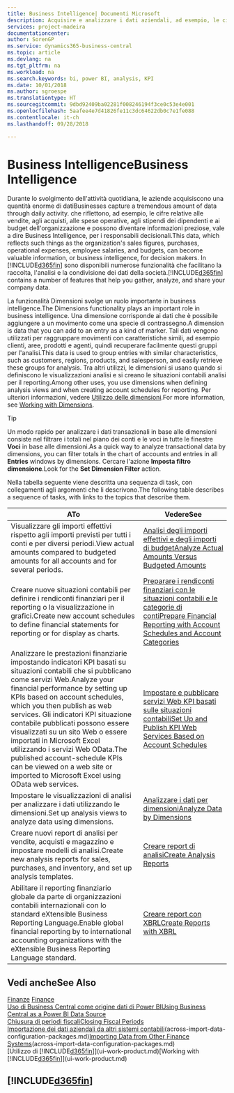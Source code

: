```yaml
---
title: Business Intelligence| Documenti Microsoft
description: Acquisire e analizzare i dati aziendali, ad esempio, le cifre relative alle vendite, agli acquisti, alle spese operative, agli stipendi dei dipendenti e ai budget che possono diventare informazioni preziose, vale a dire Business Intelligence, per prendere le decisioni.
services: project-madeira
documentationcenter: 
author: SorenGP
ms.service: dynamics365-business-central
ms.topic: article
ms.devlang: na
ms.tgt_pltfrm: na
ms.workload: na
ms.search.keywords: bi, power BI, analysis, KPI
ms.date: 10/01/2018
ms.author: sgroespe
ms.translationtype: HT
ms.sourcegitcommit: 9dbd92409ba02281f008246194f3ce0c53e4e001
ms.openlocfilehash: 5aafee4e7d41826fe11c3dc64622db0c7e1fe088
ms.contentlocale: it-ch
ms.lasthandoff: 09/28/2018

---
```

# <a name="business-intelligence"></a><span data-ttu-id="d789f-103">Business Intelligence</span><span class="sxs-lookup"><span data-stu-id="d789f-103">Business Intelligence</span></span>
<span data-ttu-id="d789f-104">Durante lo svolgimento dell'attività quotidiana, le aziende acquisiscono una quantità enorme di dati</span><span class="sxs-lookup"><span data-stu-id="d789f-104">Businesses capture a tremendous amount of data through daily activity.</span></span> <span data-ttu-id="d789f-105">che riflettono, ad esempio, le cifre relative alle vendite, agli acquisti, alle spese operative, agli stipendi dei dipendenti e ai budget dell'organizzazione e possono diventare informazioni preziose, vale a dire Business Intelligence, per i responsabili decisionali.</span><span class="sxs-lookup"><span data-stu-id="d789f-105">This data, which reflects such things as the organization's sales figures, purchases, operational expenses, employee salaries, and budgets, can become valuable information, or business intelligence, for decision makers.</span></span> <span data-ttu-id="d789f-106">In [!INCLUDE[d365fin](includes/d365fin_md.md)] sono disponibili numerose funzionalità che facilitano la raccolta, l'analisi e la condivisione dei dati della società.</span><span class="sxs-lookup"><span data-stu-id="d789f-106">[!INCLUDE[d365fin](includes/d365fin_md.md)] contains a number of features that help you gather, analyze, and share your company data.</span></span>

<span data-ttu-id="d789f-107">La funzionalità Dimensioni svolge un ruolo importante in business intelligence.</span><span class="sxs-lookup"><span data-stu-id="d789f-107">The Dimensions functionality plays an important role in business intelligence.</span></span> <span data-ttu-id="d789f-108">Una dimensione corrisponde ai dati che è possibile aggiungere a un movimento come una specie di contrassegno.</span><span class="sxs-lookup"><span data-stu-id="d789f-108">A dimension is data that you can add to an entry as a kind of marker.</span></span> <span data-ttu-id="d789f-109">Tali dati vengono utilizzati per raggruppare movimenti con caratteristiche simili, ad esempio clienti, aree, prodotti e agenti, quindi recuperare facilmente questi gruppi per l'analisi.</span><span class="sxs-lookup"><span data-stu-id="d789f-109">This data is used to group entries with similar characteristics, such as customers, regions, products, and salesperson, and easily retrieve these groups for analysis.</span></span> <span data-ttu-id="d789f-110">Tra altri utilizzi, le dimensioni si usano quando si definiscono le visualizzazioni analisi e si creano le situazioni contabili analisi per il reporting.</span><span class="sxs-lookup"><span data-stu-id="d789f-110">Among other uses, you use dimensions  when defining analysis views and when creating account schedules for reporting.</span></span> <span data-ttu-id="d789f-111">Per ulteriori informazioni, vedere [Utilizzo delle dimensioni](finance-dimensions.md).</span><span class="sxs-lookup"><span data-stu-id="d789f-111">For more information, see [Working with Dimensions](finance-dimensions.md).</span></span>

> [!TIP]
> <span data-ttu-id="d789f-112">Un modo rapido per analizzare i dati transazionali in base alle dimensioni consiste nel filtrare i totali nel piano dei conti e le voci in tutte le finestre **Voci** in base alle dimensioni.</span><span class="sxs-lookup"><span data-stu-id="d789f-112">As a quick way to analyze transactional data by dimensions, you can filter totals in the chart of accounts and entries in all **Entries** windows by dimensions.</span></span> <span data-ttu-id="d789f-113">Cercare l'azione **Imposta filtro dimensione**.</span><span class="sxs-lookup"><span data-stu-id="d789f-113">Look for the **Set Dimension Filter** action.</span></span>  

<span data-ttu-id="d789f-114">Nella tabella seguente viene descritta una sequenza di task, con collegamenti agli argomenti che li descrivono.</span><span class="sxs-lookup"><span data-stu-id="d789f-114">The following table describes a sequence of tasks, with links to the topics that describe them.</span></span>  

| <span data-ttu-id="d789f-115">A</span><span class="sxs-lookup"><span data-stu-id="d789f-115">To</span></span> | <span data-ttu-id="d789f-116">Vedere</span><span class="sxs-lookup"><span data-stu-id="d789f-116">See</span></span> |
| --- | --- |
|<span data-ttu-id="d789f-117">Visualizzare gli importi effettivi rispetto agli importi previsti per tutti i conti e per diversi periodi.</span><span class="sxs-lookup"><span data-stu-id="d789f-117">View actual amounts compared to budgeted amounts for all accounts and for several periods.</span></span>|[<span data-ttu-id="d789f-118">Analisi degli importi effettivi e degli importi di budget</span><span class="sxs-lookup"><span data-stu-id="d789f-118">Analyze Actual Amounts Versus Budgeted Amounts</span></span>](bi-how-analyze-actual-versus-budget.md)|
|<span data-ttu-id="d789f-119">Creare nuove situazioni contabili per definire i rendiconti finanziari per il reporting o la visualizzazione in grafici.</span><span class="sxs-lookup"><span data-stu-id="d789f-119">Create new account schedules to define financial statements for reporting or for display as charts.</span></span>|[<span data-ttu-id="d789f-120">Preparare i rendiconti finanziari con le situazioni contabili e le categorie di conti</span><span class="sxs-lookup"><span data-stu-id="d789f-120">Prepare Financial Reporting with Account Schedules and Account Categories</span></span>](bi-how-work-account-schedule.md)|
|<span data-ttu-id="d789f-121">Analizzare le prestazioni finanziarie impostando indicatori KPI basati su situazioni contabili che si pubblicano come servizi Web.</span><span class="sxs-lookup"><span data-stu-id="d789f-121">Analyze your financial performance by setting up KPIs based on account schedules, which you then publish as web services.</span></span> <span data-ttu-id="d789f-122">Gli indicatori KPI situazione contabile pubblicati possono essere visualizzati su un sito Web o essere importati in Microsoft Excel utilizzando i servizi Web OData.</span><span class="sxs-lookup"><span data-stu-id="d789f-122">The published account-schedule KPIs can be viewed on a web site or imported to Microsoft Excel using OData web services.</span></span>|[<span data-ttu-id="d789f-123">Impostare e pubblicare servizi Web KPI basati sulle situazioni contabili</span><span class="sxs-lookup"><span data-stu-id="d789f-123">Set Up and Publish KPI Web Services Based on Account Schedules</span></span>](bi-how-to-set-up-and-publish-kpi-web-services-based-on-account-schedules.md)|
|<span data-ttu-id="d789f-124">Impostare le visualizzazioni di analisi per analizzare i dati utilizzando le dimensioni.</span><span class="sxs-lookup"><span data-stu-id="d789f-124">Set up analysis views to analyze data using dimensions.</span></span>|[<span data-ttu-id="d789f-125">Analizzare i dati per dimensioni</span><span class="sxs-lookup"><span data-stu-id="d789f-125">Analyze Data by Dimensions</span></span>](bi-how-analyze-data-dimension.md)|
|<span data-ttu-id="d789f-126">Creare nuovi report di analisi per vendite, acquisti e magazzino e impostare modelli di analisi.</span><span class="sxs-lookup"><span data-stu-id="d789f-126">Create new analysis reports for sales, purchases, and inventory, and set up analysis templates.</span></span>|[<span data-ttu-id="d789f-127">Creare report di analisi</span><span class="sxs-lookup"><span data-stu-id="d789f-127">Create Analysis Reports</span></span>](bi-how-create-analysis-views-reports.md)|
|<span data-ttu-id="d789f-128">Abilitare il reporting finanziario globale da parte di organizzazioni contabili internazionali con lo standard eXtensible Business Reporting Language.</span><span class="sxs-lookup"><span data-stu-id="d789f-128">Enable global financial reporting by to international accounting organizations with the eXtensible Business Reporting Language standard.</span></span>|[<span data-ttu-id="d789f-129">Creare report con XBRL</span><span class="sxs-lookup"><span data-stu-id="d789f-129">Create Reports with XBRL</span></span>](bi-create-reports-with-xbrl.md)|

## <a name="see-also"></a><span data-ttu-id="d789f-130">Vedi anche</span><span class="sxs-lookup"><span data-stu-id="d789f-130">See Also</span></span>
<span data-ttu-id="d789f-131">[Finanze](finance.md)  </span><span class="sxs-lookup"><span data-stu-id="d789f-131">[Finance](finance.md)  </span></span>  
[<span data-ttu-id="d789f-132">Uso di Business Central come origine dati di Power BI</span><span class="sxs-lookup"><span data-stu-id="d789f-132">Using Business Central as a Power BI Data Source</span></span>](across-how-use-financials-data-source-powerbi.md)  
[<span data-ttu-id="d789f-133">Chiusura di periodi fiscali</span><span class="sxs-lookup"><span data-stu-id="d789f-133">Closing Fiscal Periods</span></span>](year-close-years-periods.md)  
<span data-ttu-id="d789f-134">[Importazione dei dati aziendali da altri sistemi contabili](across-import-data-configuration-packages.md)(across-import-data-configuration-packages.md)</span><span class="sxs-lookup"><span data-stu-id="d789f-134">[Importing Data from Other Finance Systems](across-import-data-configuration-packages.md)(across-import-data-configuration-packages.md)</span></span>  
<span data-ttu-id="d789f-135">[Utilizzo di [!INCLUDE[d365fin](includes/d365fin_md.md)]](ui-work-product.md)</span><span class="sxs-lookup"><span data-stu-id="d789f-135">[Working with [!INCLUDE[d365fin](includes/d365fin_md.md)]](ui-work-product.md)</span></span>

## [!INCLUDE[d365fin](includes/free_trial_md.md)]  
 

